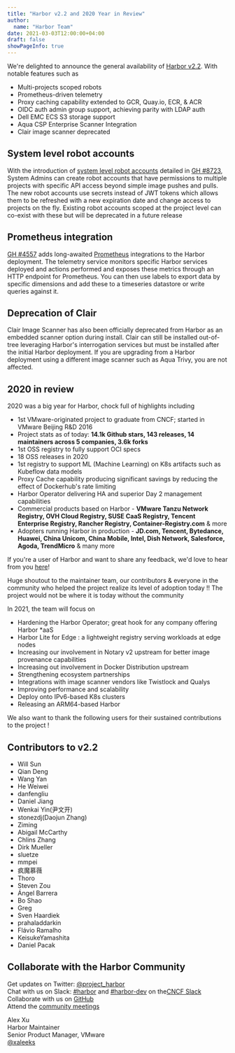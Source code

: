 ```yaml
---
title: "Harbor v2.2 and 2020 Year in Review"
author:
  name: "Harbor Team"
date: 2021-03-03T12:00:00+04:00
draft: false
showPageInfo: true
---
```


We're delighted to announce the general availability of [Harbor
v2.2](https://github.com/goharbor/harbor/releases/tag/v2.2.0). With
notable features such as

- Multi-projects scoped robots
- Prometheus-driven telemetry
- Proxy caching capability extended to GCR, Quay.io, ECR, & ACR
- OIDC auth admin group support, achieving parity with LDAP auth
- Dell EMC ECS S3 storage support
- Aqua CSP Enterprise Scanner Integration
- Clair image scanner deprecated

## System level robot accounts

With the introduction of [system level robot
accounts](https://goharbor.io/docs/2.2.0/administration/robot-accounts/)
detailed in [GH #8723](https://github.com/goharbor/harbor/issues/8723), System Admins can create robot accounts that have permissions to multiple projects with specific API access beyond simple image pushes and pulls. The new robot accounts use secrets instead of JWT tokens which allows them to be
refreshed with a new expiration date and change access to projects on
the fly. Existing robot accounts scoped at the project level can
co-exist with these but will be deprecated in a future release

## Prometheus integration

[GH #4557](https://github.com/goharbor/harbor/issues/4557) adds
long-awaited [Prometheus](https://goharbor.io/docs/2.2.0/administration/metrics/#scrapping-metrics-with-prometheus) integrations
to the Harbor deployment. The telemetry service monitors specific Harbor
services deployed and actions performed and exposes these metrics
through an HTTP endpoint for Prometheus. You can then use labels to
export data by specific dimensions and add these to a timeseries
datastore or write queries against it.

## Deprecation of Clair

Clair Image Scanner has also been officially deprecated from Harbor as
an embedded scanner option during install. Clair can still be installed
out-of-tree leveraging Harbor's interrogation services but must be
installed after the initial Harbor deployment. If you are upgrading from
a Harbor deployment using a different image scanner such as Aqua Trivy,
you are not affected.

## 2020 in review

2020 was a big year for Harbor, chock full of highlights including

- 1st VMware-originated project to graduate from CNCF; started in
    VMware Beijing R&D 2016
- Project stats as of today: **14.1k Github stars, 143 releases, 14
    maintainers across 5 companies, 3.6k forks**
- 1st OSS registry to fully support OCI specs
- 18 OSS releases in 2020
- 1st registry to support ML (Machine Learning) on K8s artifacts such
  as Kubeflow data models
- Proxy Cache capability producing significant savings by reducing the
  effect of Dockerhub's rate limiting
- Harbor Operator delivering HA and superior Day 2 management
  capabilities
- Commercial products based on Harbor - **VMware Tanzu Network
  Registry, OVH Cloud Registry, SUSE CaaS Registry, Tencent Enterprise
  Registry, Rancher Registry, Container-Registry.com** & more
- Adopters running Harbor in production - **JD.com, Tencent,
  Bytedance, Huawei, China Unicom, China Mobile, Intel, Dish Network,
  Salesforce, Agoda, TrendMicro** & many more

If you're a user of Harbor and want to share any feedback, we'd love to
hear from you [here](https://github.com/goharbor/community/issues/115)!

Huge shoutout to the maintainer team, our contributors & everyone in the
community who helped the project realize its level of adoption today !!
The project would not be where it is today without the community

In 2021, the team will focus on

- Hardening the Harbor Operator; great hook for any company offering
  Harbor *aaS
- Harbor Lite for Edge : a lightweight registry serving workloads at
  edge nodes
- Increasing our involvement in Notary v2 upstream for better image
  provenance capabilities
- Increasing out involvement in Docker Distribution upstream
- Strengthening ecosystem partnerships
- Integrations with image scanner vendors like Twistlock and Qualys
- Improving performance and scalability
- Deploy onto IPv6-based K8s clusters
- Releasing an ARM64-based Harbor

We also want to thank the following users for their sustained
contributions to the project !

## Contributors to v2.2

- Will Sun
- Qian Deng
- Wang Yan
- He Weiwei
- danfengliu
- Daniel Jiang
- Wenkai Yin(尹文开)
- stonezdj(Daojun Zhang)
- Ziming
- Abigail McCarthy
- Chlins Zhang
- Dirk Mueller
- sluetze
- mmpei
- 疯魔慕薇
- Thoro
- Steven Zou
- Ángel Barrera
- Bo Shao
- Greg
- Sven Haardiek
- prahaladdarkin
- Flávio Ramalho
- KeisukeYamashita
- Daniel Pacak

## Collaborate with the Harbor Community

Get updates on Twitter: [@project\_harbor](https://twitter.com/project_harbor)  
Chat with us on Slack: [#harbor](https://cloud-native.slack.com/messages/harbor)
and [#harbor-dev](https://cloud-native.slack.com/messages/harbor-dev)
on the[CNCF Slack](https://slack.cncf.io/)  
Collaborate with us on [GitHub](https://github.com/goharbor/harbor)  
Attend the [community meetings](https://github.com/goharbor/community/wiki/Harbor-Community-Meetings)

Alex Xu  
Harbor Maintainer  
Senior Product Manager, VMware  
[@xaleeks](https://github.com/xaleeks)
